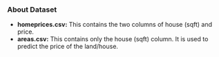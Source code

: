 ### About Dataset
- **homeprices.csv:** This contains the two columns of house (sqft) and price.
- **areas.csv:** This contains only the house (sqft) column. It is used to predict the price of the land/house.
